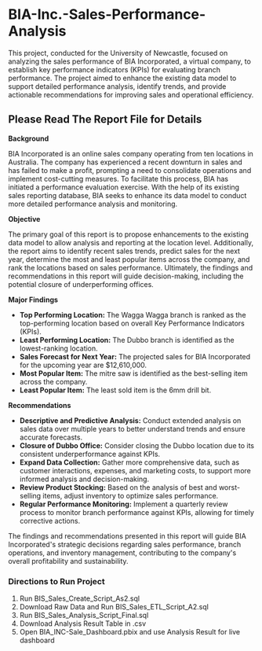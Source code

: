 # BIA-Inc.-Sales-Performance-Analysis
This project, conducted for the University of Newcastle, focused on analyzing the sales performance of BIA Incorporated, a virtual company, to establish key performance indicators (KPIs) for evaluating branch performance. The project aimed to enhance the existing data model to support detailed performance analysis, identify trends, and provide actionable recommendations for improving sales and operational efficiency.

## Please Read The Report File for Details

**Background**

BIA Incorporated is an online sales company operating from ten locations in Australia. The company has experienced a recent downturn in sales and has failed to make a profit, prompting a need to consolidate operations and implement cost-cutting measures. To facilitate this process, BIA has initiated a performance evaluation exercise. With the help of its existing sales reporting database, BIA seeks to enhance its data model to conduct more detailed performance analysis and monitoring.  

**Objective** 

The primary goal of this report is to propose enhancements to the existing data model to allow analysis and reporting at the location level. Additionally, the report aims to identify recent sales trends, predict sales for the next year, determine the most and least popular items across the company, and rank the locations based on sales performance. Ultimately, the findings and recommendations in this report will guide decision-making, including the potential closure of underperforming offices. 

**Major Findings**

- **Top Performing Location:** The Wagga Wagga branch is ranked as the top-performing location based on overall Key Performance Indicators (KPIs).
- **Least Performing Location:** The Dubbo branch is identified as the lowest-ranking location.
- **Sales Forecast for Next Year:** The projected sales for BIA Incorporated for the upcoming year are $12,610,000.
- **Most Popular Item:** The mitre saw is identified as the best-selling item across the company.
- **Least Popular Item:** The least sold item is the 6mm drill bit. 

**Recommendations**

- **Descriptive and Predictive Analysis:** Conduct extended analysis on sales data over multiple years to better understand trends and ensure accurate forecasts.
- **Closure of Dubbo Office:** Consider closing the Dubbo location due to its consistent underperformance against KPIs.
- **Expand Data Collection:** Gather more comprehensive data, such as customer interactions, expenses, and marketing costs, to support more informed analysis and decision-making.
- **Review Product Stocking:** Based on the analysis of best and worst-selling items, adjust inventory to optimize sales performance.
- **Regular Performance Monitoring:** Implement a quarterly review process to monitor branch performance against KPIs, allowing for timely corrective actions.

The findings and recommendations presented in this report will guide BIA Incorporated's strategic decisions regarding sales performance, branch operations, and inventory management, contributing to the company's overall profitability and sustainability.

### Directions to Run Project

1. Run BIS_Sales_Create_Script_As2.sql
2. Download Raw Data and Run BIS_Sales_ETL_Script_A2.sql 
3. Run BIS_Sales_Analysis_Script_Final.sql
4. Download Analysis Result Table in .csv
5. Open BIA_INC-Sale_Dashboard.pbix and use Analysis Result for live dashboard
